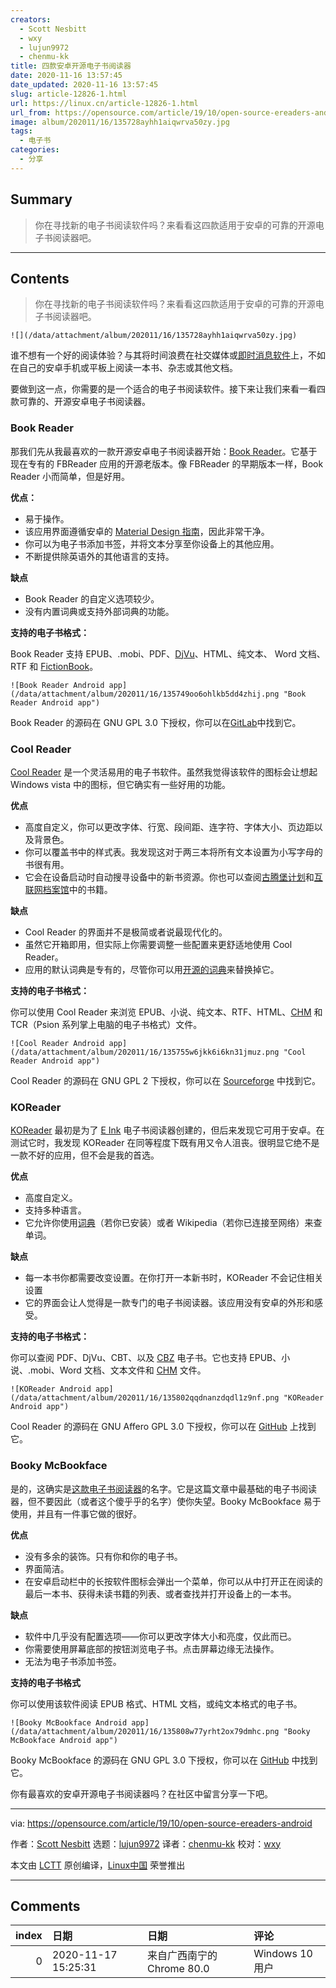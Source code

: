 ```yaml
---
creators:
  - Scott Nesbitt
  - wxy
  - lujun9972
  - chenmu-kk
title: 四款安卓开源电子书阅读器
date: 2020-11-16 13:57:45
date_updated: 2020-11-16 13:57:45
slug: article-12826-1.html
url: https://linux.cn/article-12826-1.html
url_from: https://opensource.com/article/19/10/open-source-ereaders-android
image: album/202011/16/135728ayhh1aiqwrva50zy.jpg
tags:
  - 电子书
categories:
  - 分享
---
```


## Summary

> 你在寻找新的电子书阅读软件吗？来看看这四款适用于安卓的可靠的开源电子书阅读器吧。

***

<!-- more -->

## Contents

> 
> 你在寻找新的电子书阅读软件吗？来看看这四款适用于安卓的可靠的开源电子书阅读器吧。
> 
> 
> 

`![](/data/attachment/album/202011/16/135728ayhh1aiqwrva50zy.jpg)`

谁不想有一个好的阅读体验？与其将时间浪费在社交媒体或[即时消息软件](https://opensource.com/article/19/3/open-messenger-client)上，不如在自己的安卓手机或平板上阅读一本书、杂志或其他文档。

要做到这一点，你需要的是一个适合的电子书阅读软件。接下来让我们来看一看四款可靠的、开源安卓电子书阅读器。

### Book Reader

那我们先从我最喜欢的一款开源安卓电子书阅读器开始：[Book Reader](https://f-droid.org/en/packages/com.github.axet.bookreader/)。它基于现在专有的 FBReader 应用的开源老版本。像 FBReader 的早期版本一样，Book Reader 小而简单，但是好用。

**优点：**

* 易于操作。
* 该应用界面遵循安卓的 [Material Design 指南](https://material.io/design/)，因此非常干净。
* 你可以为电子书添加书签，并将文本分享至你设备上的其他应用。
* 不断提供除英语外的其他语言的支持。

**缺点**

* Book Reader 的自定义选项较少。
* 没有内置词典或支持外部词典的功能。

**支持的电子书格式：**

Book Reader 支持 EPUB、.mobi、PDF、[DjVu](https://opensource.com/article/19/3/comic-book-archive-djvu)、HTML、纯文本、 Word 文档、RTF 和 [FictionBook](https://en.wikipedia.org/wiki/FictionBook)。

`![Book Reader Android app](/data/attachment/album/202011/16/135749oo6ohlkb5dd4zhij.png "Book Reader Android app")`

Book Reader 的源码在 GNU GPL 3.0 下授权，你可以在[GitLab](https://gitlab.com/axet/android-book-reader/tree/HEAD)中找到它。

### Cool Reader

[Cool Reader](https://f-droid.org/en/packages/org.coolreader/) 是一个灵活易用的电子书软件。虽然我觉得该软件的图标会让想起 Windows vista 中的图标，但它确实有一些好用的功能。

**优点**

* 高度自定义，你可以更改字体、行宽、段间距、连字符、字体大小、页边距以及背景色。
* 你可以覆盖书中的样式表。我发现这对于两三本将所有文本设置为小写字母的书很有用。
* 它会在设备启动时自动搜寻设备中的新书资源。你也可以查阅[古腾堡计划](https://www.gutenberg.org/)和[互联网档案馆](https://archive.org)中的书籍。

**缺点**

* Cool Reader 的界面并不是极简或者说最现代化的。
* 虽然它开箱即用，但实际上你需要调整一些配置来更舒适地使用 Cool Reader。
* 应用的默认词典是专有的，尽管你可以用[开源的词典](http://aarddict.org/)来替换掉它。

**支持的电子书格式：**

你可以使用 Cool Reader 来浏览 EPUB、小说、纯文本、RTF、HTML、[CHM](https://fileinfo.com/extension/chm) 和 TCR（Psion 系列掌上电脑的电子书格式）文件。

`![Cool Reader Android app](/data/attachment/album/202011/16/135755w6jkk6i6kn31jmuz.png "Cool Reader Android app")`

Cool Reader 的源码在 GNU GPL 2 下授权，你可以在 [Sourceforge](https://sourceforge.net/projects/crengine/) 中找到它。

### KOReader

[KOReader](https://f-droid.org/en/packages/org.koreader.launcher/) 最初是为了 [E Ink](https://en.wikipedia.org/wiki/E_Ink) 电子书阅读器创建的，但后来发现它可用于安卓。在测试它时，我发现 KOReader 在同等程度下既有用又令人沮丧。很明显它绝不是一款不好的应用，但不会是我的首选。

**优点**

* 高度自定义。
* 支持多种语言。
* 它允许你使用[词典](https://github.com/koreader/koreader/wiki/Dictionary-support)（若你已安装）或者 Wikipedia（若你已连接至网络）来查单词。

**缺点**

* 每一本书你都需要改变设置。在你打开一本新书时，KOReader 不会记住相关设置
* 它的界面会让人觉得是一款专门的电子书阅读器。该应用没有安卓的外形和感受。

**支持的电子书格式：**

你可以查阅 PDF、DjVu、CBT、以及 [CBZ](https://opensource.com/article/19/3/comic-book-archive-djvu) 电子书。它也支持 EPUB、小说、.mobi、Word 文档、文本文件和 [CHM](https://fileinfo.com/extension/chm) 文件。

`![KOReader Android app](/data/attachment/album/202011/16/135802qqdnanzdqdl1z9nf.png "KOReader Android app")`

Cool Reader 的源码在 GNU Affero GPL 3.0 下授权，你可以在 [GitHub](https://github.com/koreader/koreader) 上找到它。

### Booky McBookface

是的，这确实是[这款电子书阅读器](https://f-droid.org/en/packages/com.quaap.bookymcbookface/)的名字。它是这篇文章中最基础的电子书阅读器，但不要因此（或者这个傻乎乎的名字）使你失望。Booky McBookface 易于使用，并且有一件事它做的很好。

**优点**

* 没有多余的装饰。只有你和你的电子书。
* 界面简洁。
* 在安卓启动栏中的长按软件图标会弹出一个菜单，你可以从中打开正在阅读的最后一本书、获得未读书籍的列表、或者查找并打开设备上的一本书。

**缺点**

* 软件中几乎没有配置选项——你可以更改字体大小和亮度，仅此而已。
* 你需要使用屏幕底部的按钮浏览电子书。点击屏幕边缘无法操作。
* 无法为电子书添加书签。

**支持的电子书格式**

你可以使用该软件阅读 EPUB 格式、HTML 文档，或纯文本格式的电子书。

`![Booky McBookface Android app](/data/attachment/album/202011/16/135808w77yrht2ox79dmhc.png "Booky McBookface Android app")`

Booky McBookface 的源码在 GNU GPL 3.0 下授权，你可以在 [GitHub](https://github.com/quaap/BookyMcBookface) 中找到它。

你有最喜欢的安卓开源电子书阅读器吗？在社区中留言分享一下吧。

---

via: <https://opensource.com/article/19/10/open-source-ereaders-android>

作者：[Scott Nesbitt](https://opensource.com/users/scottnesbitt) 选题：[lujun9972](https://github.com/lujun9972) 译者：[chenmu-kk](https://github.com/chenmu-kk) 校对：[wxy](https://github.com/wxy)

本文由 [LCTT](https://github.com/LCTT/TranslateProject) 原创编译，[Linux中国](https://linux.cn/) 荣誉推出

***

## Comments

|   index | 日期                | 日期                                       | 评论                 |
|--------:|:--------------------|:-------------------------------------------|:---------------------|
|       0 | 2020-11-17 15:25:31 | 来自广西南宁的 Chrome 80.0|Windows 10 用户 | 墙裂推荐 librera Pro |
